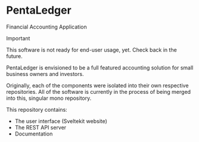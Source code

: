# PentaLedger
Financial Accounting Application

> [!IMPORTANT]  
> This software is not ready for end-user usage, yet. Check back in the future. 

PentaLedger is envisioned to be a full featured accounting solution
for small business owners and investors.

Originally, each of the components were isolated into their own respective 
repositories.  All of the software is currently in the process of being 
merged into this, singular mono repository.

This repository contains:

- The user interface (Sveltekit website)
- The REST API server
- Documentation
